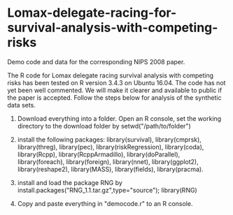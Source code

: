 # Lomax-delegate-racing-for-survival-analysis-with-competing-risks
Demo code and data for the corresponding NIPS 2008 paper.

The R code for Lomax delegate racing survival analysis with competing risks has been tested on R version 3.4.3 on Ubuntu 16.04.
The code has not yet been well commented. We will make it clearer and available to public if the paper is accepted. Follow the steps below for analysis of the synthetic data sets.

1. Download everything into a folder. Open an R console, set the working directory to the download folder by setwd("/path/to/folder")

2. install the following packages:
library(survival), 
library(cmprsk), 
library(threg), 
library(pec), 
library(riskRegression), 
library(coda), 
library(Rcpp), 
library(RcppArmadillo), 
library(doParallel), 
library(foreach), 
library(foreign), 
library(nnet), 
library(ggplot2), 
library(reshape2), 
library(MASS), 
library(fields), 
library(pracma).

3. install and load the package RNG by
install.packages("RNG_1.1.tar.gz",type="source"); 
library(RNG)

4. Copy and paste everything in "democode.r" to an R console.
